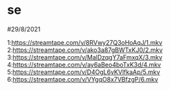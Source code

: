 # se

#29/8/2021

1:https://streamtape.com/v/8RVwy27Q3oHoAqJ/1.mkv
2:https://streamtape.com/v/ako3a87gBWTxKJ0/2.mkv
3:https://streamtape.com/v/MalDzqgY7aFmxqX/3.mkv
4:https://streamtape.com/v/ay6aBeo4boTxK3d/4.mkv
5:https://streamtape.com/v/D4OgL6vKVlfkaAp/5.mkv
6:https://streamtape.com/v/VYgqO8x7VBfzgP/6.mkv
